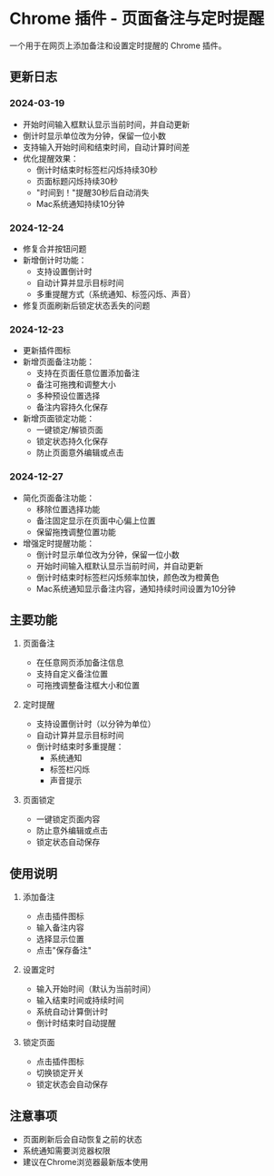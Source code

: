 # Chrome 插件 - 页面备注与定时提醒

一个用于在网页上添加备注和设置定时提醒的 Chrome 插件。

## 更新日志

### 2024-03-19
- 开始时间输入框默认显示当前时间，并自动更新
- 倒计时显示单位改为分钟，保留一位小数
- 支持输入开始时间和结束时间，自动计算时间差
- 优化提醒效果：
  - 倒计时结束时标签栏闪烁持续30秒
  - 页面标题闪烁持续30秒
  - "时间到！"提醒30秒后自动消失
  - Mac系统通知持续10分钟

### 2024-12-24
- 修复合并按钮问题
- 新增倒计时功能：
  - 支持设置倒计时
  - 自动计算并显示目标时间
  - 多重提醒方式（系统通知、标签闪烁、声音）
- 修复页面刷新后锁定状态丢失的问题

### 2024-12-23
- 更新插件图标
- 新增页面备注功能：
  - 支持在页面任意位置添加备注
  - 备注可拖拽和调整大小
  - 多种预设位置选择
  - 备注内容持久化保存
- 新增页面锁定功能：
  - 一键锁定/解锁页面
  - 锁定状态持久化保存
  - 防止页面意外编辑或点击

### 2024-12-27
- 简化页面备注功能：
  - 移除位置选择功能
  - 备注固定显示在页面中心偏上位置
  - 保留拖拽调整位置功能
- 增强定时提醒功能：
  - 倒计时显示单位改为分钟，保留一位小数
  - 开始时间输入框默认显示当前时间，并自动更新
  - 倒计时结束时标签栏闪烁频率加快，颜色改为橙黄色
  - Mac系统通知显示备注内容，通知持续时间设置为10分钟

## 主要功能

1. 页面备注
   - 在任意网页添加备注信息
   - 支持自定义备注位置
   - 可拖拽调整备注框大小和位置

2. 定时提醒
   - 支持设置倒计时（以分钟为单位）
   - 自动计算并显示目标时间
   - 倒计时结束时多重提醒：
     - 系统通知
     - 标签栏闪烁
     - 声音提示

3. 页面锁定
   - 一键锁定页面内容
   - 防止意外编辑或点击
   - 锁定状态自动保存

## 使用说明

1. 添加备注
   - 点击插件图标
   - 输入备注内容
   - 选择显示位置
   - 点击"保存备注"

2. 设置定时
   - 输入开始时间（默认为当前时间）
   - 输入结束时间或持续时间
   - 系统自动计算倒计时
   - 倒计时结束时自动提醒

3. 锁定页面
   - 点击插件图标
   - 切换锁定开关
   - 锁定状态会自动保存

## 注意事项

- 页面刷新后会自动恢复之前的状态
- 系统通知需要浏览器权限
- 建议在Chrome浏览器最新版本使用